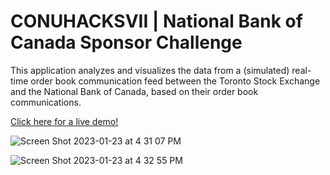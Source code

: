 # CONUHACKSVII | National Bank of Canada Sponsor Challenge

This application analyzes and visualizes the data from a (simulated) real-time order book communication feed between the Toronto Stock Exchange and the National Bank of Canada, based on their order book communications.

[Click here for a live demo!](https://sahil-pattni-conuhacksvii-srcapp-2wsxp0.streamlit.app/)




![Screen Shot 2023-01-23 at 4 31 07 PM](https://user-images.githubusercontent.com/13312904/214154435-393dc649-5f98-4acb-8a3e-2ba3c8e924e3.png)


![Screen Shot 2023-01-23 at 4 32 55 PM](https://user-images.githubusercontent.com/13312904/214154750-d7cb050b-bab7-4b37-8c63-f6de0934a852.png)
